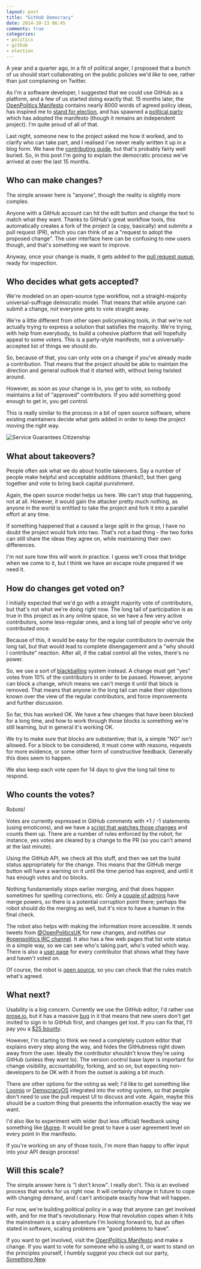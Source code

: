 ```yaml
---
layout: post
title: "GitHub Democracy"
date: 2014-10-13 06:45
comments: true
categories:
- politics
- github
- election
---
```

A year and a quarter ago, in a fit of political anger,
I proposed that a bunch of us should start collaborating
on the public policies we'd *like* to see, rather than just complaining on Twitter.

As I'm a software developer, I suggested that we could use GitHub as a platform,
and a few of us started doing exactly that. 15 months later, the [OpenPolitics Manifesto](http://openpolitics.org.uk)
contains nearly 8000 words of agreed policy ideas, has inspired me to [stand for
election](http://www.wscountytimes.co.uk/news/local/father-of-two-launches-bid-to-be-horsham-s-next-mp-1-6168976), and has spawned a [political party](http://somethingnew.org.uk) which has adopted the manifesto (though
it remains an independent project). I'm quite proud of all of that.

Last night, someone new to the project asked me how it worked, and to clarify who
can take part, and I realised I've never really written it up in a blog form. We have
the [contributing guide](http://openpolitics.org.uk/contributing.html), but that's probably fairly well buried. So, in this post I'm
going to explain the democratic process we've arrived at over the last 15 months.

## Who can make changes?

The simple answer here is "anyone", though the reality is slightly more complex.

Anyone with a GitHub account can hit the edit button and change the text to match what
they want. Thanks to GitHub's great workflow tools, this automatically creates a fork
of the project (a copy, basically) and submits a pull request (PR), which you can 
think of as a "request to adopt the proposed change". The user interface here can 
be confusing to new users though, and that's something we want to improve.

Anyway, once your change is made, it gets added to the [pull request queue](https://github.com/openpolitics/manifesto/pulls), ready
for inspection.

## Who decides what gets accepted?

We're modeled on an open-source type workflow, not a straight-majority universal-suffrage
democratic model. That means that while anyone can submit a change, *not* everyone gets
to vote straight away.

We're a little different from other open policymaking tools, in that we're not actually
trying to express a solution that satisfies the majority. We're trying, with help from
everybody, to build a cohesive platform that will hopefully appeal to some voters. This
is a party-style manifesto, not a universally-accepted list of things we should do.

So, because of that, you can only vote on a change if you've already made a contribution.
That means that the project should be able to maintain the direction and general outlook
that it started with, without being twisted around.

However, as soon as your change is in, you get to vote, so nobody maintains a list of
"approved" contributors. If you add something good enough to get in, you get control.

This is really similar to the process in a bit of open source software, where existing maintainers decide what gets added in order to keep the project moving the right way.

![Service Guarantees Citizenship](http://memecrunch.com/meme/L5EI/service-guarantees-citizenship/image.png)

## What about takeovers?

People often ask what we do about hostile takeovers. Say a number of people make helpful
and acceptable additions (thanks!), but then gang together and vote to bring back
capital punishment.

Again, the open source model helps us here. We can't stop that happening, not at all.
However, it would gain the attacker pretty much nothing, as anyone in the world is
entitled to take the project and fork it into a parallel effort at any time.

If something happened that a caused a large split in the group, I have no doubt the project
would fork into two. That's not a bad thing - the two forks can still share the ideas they
agree on, while maintaining their own differences.

I'm not sure how this will work in practice. I guess we'll cross that bridge when we come to it, but I think we have an escape route prepared if we need it.

## How do changes get voted on?

I initially expected that we'd go with a straight majority vote of contributors, but that's
not what we're doing right now. The long tail of participation is as true in this project
as in any online space, so we have a few very active contributors, some less-regular ones, 
and a long tail of people who've only contributed once.

Because of this, it would be easy for the regular contributors to overrule the long 
tail, but that would lead to complete disengagement and a "why should I contribute"
reaction. After all, if the cabal control all the votes, there's no power.

So, we use a sort of [blackballing](https://en.wikipedia.org/wiki/Blackballing) system instead. A change must get "yes" votes from 10%
of the contributors in order to be passed. However, anyone can block a change,
which means we can't merge it until that block is removed. That means that anyone in the
long tail can make their objections known over the view of the regular contributors, and 
force improvements and further discussion.

So far, this has worked OK. We have a few changes that have been blocked for a long time,
and how to work through those blocks is something we're still learning, but in general it's
working OK.

We try to make sure that blocks are substantive; that is, a simple "NO" isn't allowed. 
For a block to be considered, it must come with reasons, requests for more evidence, or some
other form of constructive feedback. Generally this does seem to happen.

We also keep each vote open for 14 days to give the long tail time to respond.

## Who counts the votes?

Robots! 

Votes are currently expressed in GitHub comments with +1 / -1 statements (using emoticons), and we have a [script that watches those changes](http://votebot.openpolitics.org.uk) and counts them up. There are a number of rules enforced by the robot; for instance, yes votes are cleared by a change to the PR (so you can't amend at the last minute).

Using the GitHub API, we check all this stuff, and then we set the build status appropriately for the change. This means that the GitHub merge button will have a warning on it until the time period has expired, and until it has enough votes and no blocks.

Nothing fundamentally stops earlier merging, and that does happen sometimes for spelling corrections, etc. Only a [couple of admins](https://github.com/orgs/openpolitics/teams/owners) have merge powers, so there is a potential corruption point there; perhaps the robot should do the merging as well, but it's nice to have a human in the final check.

The robot also helps with making the information more accessible. It sends tweets from
[@OpenPoliticsUK](https://twitter.com/openpoliticsuk) for new changes, and notifies our  [#openpolitics IRC channel](irc://irc.freenode.net#openpolitics). It also
has a few web pages that list vote status in a simple way, so we can see who's taking
part, who's voted which way. There is also a [user page](http://votebot.openpolitics.org.uk/users/Floppy) for every contributor that shows
what they have and haven't voted on.

Of course, the robot is [open source](https://github.com/openpolitics/votebot), so you can check that the rules match what's agreed.

## What next?

Usability is a big concern. Currently we use the GitHub editor; I'd rather use [prose.io](http://prose.io),
but it has a massive [bug](https://github.com/prose/prose/issues/643) in it that means that new users don't get invited to sign in to
GitHub first, and changes get lost. If you can fix that, I'll pay you a [$25 bounty](https://www.bountysource.com/issues/1839687-unauthenticated-users-can-t-submit-pull-requests).

However, I'm starting to think we need a completely custom editor that explains every step 
along the way, and hides the GitHubness right down away from the user. Ideally the 
contributor shouldn't know they're using GitHub (unless they want to). The version control 
base layer is important for change visibility, accountability, forking, and so on, but
expecting non-developers to be OK with it from the outset is asking a bit much.

There are other options for the voting as well; I'd like to get something like [Loomio](http://loomio.org/) or 
[DemocracyOS](http://democracyos.org/) integrated into the voting system, so that people don't need to use the pull
request UI to discuss and vote. Again, maybe this should be a custom thing that presents 
the information exactly the way we want.

I'd also like to experiment with wider (but less official) feedback using something like [IAgree](http://iagr.ee). It would be great to have a user agreement level on every point in the manifesto.

If you're working on any of those tools, I'm more than happy to offer input into your API design process!

## Will this scale?

The simple answer here is "I don't know". I really don't. This is an evolved process 
that works for us right now. It will certainly change in future to cope with changing
demand, and I can't anticipate exactly how that will happen.

For now, we're building political policy in a way that anyone can get involved with, and
for me that's revolutionary. How that revolution copes when it hits the mainstream is
a scary adventure I'm looking forward to, but as often stated in software, scaling problems
are "good problems to have".

If you want to get involved, visit the [OpenPolitics Manifesto](http://openpolitics.org.uk) and make a change. If you
want to vote for someone who is using it, or want to stand on the principles yourself,
I humbly suggest you check out our party, [Something New](http://somethingnew.org.uk).